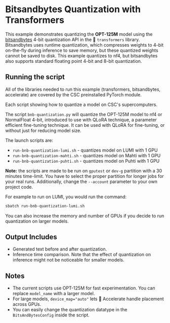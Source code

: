 # Bitsandbytes Quantization with Transformers

This example demonstrates quantizing the **OPT-125M** model using the [bitsandbytes](https://github.com/TimDettmers/bitsandbytes) 4-bit quantization API in the 🤗 `transformers` library. Bitsandbytes uses runtime quantization, which compresses weights to 4-bit on-the-fly during inference to save memory, but these quantized weights cannot be saved to disk. This example quantizes to nf4, but bitsandbytes also supports standard floating point 4-bit and 8-bit quantization.

## Running the script

All of the libraries needed to run this example (transformers, bitsandbytes, accelerate) are covered by the CSC preinstalled PyTorch module.

Each script showing how to quantize a model on CSC's supercomputers. 

The script `bnb-quantization.py` will quantize the OPT-125M model to nf4 or NormalFloat 4-bit, introduced to use with QLoRA technique, a parameter efficient fine-tuning technique. It can be used with QLoRA for fine-tuning, or without just for reducing model size. 

The launch scripts are: 

- `run-bnb-quantization-lumi.sh` - quantizes model on LUMI with 1 GPU 
- `run-bnb-quantization-mahti.sh` - quantizes model on Mahti with 1 GPU
- `run-bnb-quantization-puhti.sh` - quantizes model on Puhti with 1 GPU

**Note:** the scripts are made to be run on `gputest` or `dev-g` partition with a 30 minutes time-limit. You have to select the proper partition for longer jobs for your real runs. Additionally, change the `--account` parameter to your own project code. 

For example to run on LUMI, you would run the command: 

```bash
sbatch run-bnb-quantization-lumi.sh
```
You can also increase the memory and number of GPUs if you decide to run quantization on larger models.

## Output Includes

- Generated text before and after quantization.
- Inference time comparison. Note that the effect of quantization on inference might not be noticeable for smaller models.

## Notes

- The current scripts use OPT-125M for fast experimentation. You can replace `model_name` with a larger model.
- For large models, `device_map="auto"` lets 🤗 Accelerate handle placement across GPUs.
- You can easily change the quantization datatype in the `BitsAndBytesConfig` inside the script.
